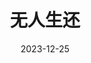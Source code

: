 ---
layout: page
title: 无人生还
description: >
  挺悬疑的剧，不过关于这些人过去的犯罪经历也太平铺直叙了。篇幅也有些长了，再精炼紧凑一点儿更好。还以为所有人在之后都会一起守着那一盘小人儿，没想到大家还是要回屋睡觉…总的来说缺乏一些“神剧”给我的震撼和赞叹。
category: 剧集
img: assets/img/movie/2023/wu_ren_sheng_huan.webp
star: 4
date: 2023-12-25
---